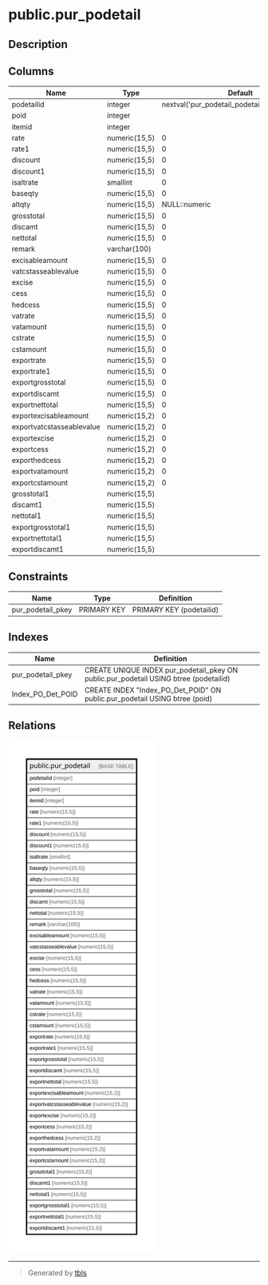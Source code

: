 # public.pur_podetail

## Description

## Columns

| Name | Type | Default | Nullable | Children | Parents | Comment |
| ---- | ---- | ------- | -------- | -------- | ------- | ------- |
| podetailid | integer | nextval('pur_podetail_podetailid_seq'::regclass) | false |  |  |  |
| poid | integer |  | true |  |  |  |
| itemid | integer |  | true |  |  |  |
| rate | numeric(15,5) | 0 | true |  |  |  |
| rate1 | numeric(15,5) | 0 | true |  |  |  |
| discount | numeric(15,5) | 0 | true |  |  |  |
| discount1 | numeric(15,5) | 0 | true |  |  |  |
| isaltrate | smallint | 0 | true |  |  |  |
| baseqty | numeric(15,5) | 0 | true |  |  |  |
| altqty | numeric(15,5) | NULL::numeric | true |  |  |  |
| grosstotal | numeric(15,5) | 0 | true |  |  |  |
| discamt | numeric(15,5) | 0 | true |  |  |  |
| nettotal | numeric(15,5) | 0 | true |  |  |  |
| remark | varchar(100) |  | true |  |  |  |
| excisableamount | numeric(15,5) | 0 | true |  |  |  |
| vatcstasseablevalue | numeric(15,5) | 0 | true |  |  |  |
| excise | numeric(15,5) | 0 | true |  |  |  |
| cess | numeric(15,5) | 0 | true |  |  |  |
| hedcess | numeric(15,5) | 0 | true |  |  |  |
| vatrate | numeric(15,5) | 0 | true |  |  |  |
| vatamount | numeric(15,5) | 0 | true |  |  |  |
| cstrate | numeric(15,5) | 0 | true |  |  |  |
| cstamount | numeric(15,5) | 0 | true |  |  |  |
| exportrate | numeric(15,5) | 0 | true |  |  |  |
| exportrate1 | numeric(15,5) | 0 | true |  |  |  |
| exportgrosstotal | numeric(15,5) | 0 | true |  |  |  |
| exportdiscamt | numeric(15,5) | 0 | true |  |  |  |
| exportnettotal | numeric(15,5) | 0 | true |  |  |  |
| exportexcisableamount | numeric(15,2) | 0 | true |  |  |  |
| exportvatcstasseablevalue | numeric(15,2) | 0 | true |  |  |  |
| exportexcise | numeric(15,2) | 0 | true |  |  |  |
| exportcess | numeric(15,2) | 0 | true |  |  |  |
| exporthedcess | numeric(15,2) | 0 | true |  |  |  |
| exportvatamount | numeric(15,2) | 0 | true |  |  |  |
| exportcstamount | numeric(15,2) | 0 | true |  |  |  |
| grosstotal1 | numeric(15,5) |  | true |  |  |  |
| discamt1 | numeric(15,5) |  | true |  |  |  |
| nettotal1 | numeric(15,5) |  | true |  |  |  |
| exportgrosstotal1 | numeric(15,5) |  | true |  |  |  |
| exportnettotal1 | numeric(15,5) |  | true |  |  |  |
| exportdiscamt1 | numeric(15,5) |  | true |  |  |  |

## Constraints

| Name | Type | Definition |
| ---- | ---- | ---------- |
| pur_podetail_pkey | PRIMARY KEY | PRIMARY KEY (podetailid) |

## Indexes

| Name | Definition |
| ---- | ---------- |
| pur_podetail_pkey | CREATE UNIQUE INDEX pur_podetail_pkey ON public.pur_podetail USING btree (podetailid) |
| Index_PO_Det_POID | CREATE INDEX "Index_PO_Det_POID" ON public.pur_podetail USING btree (poid) |

## Relations

![er](public.pur_podetail.svg)

---

> Generated by [tbls](https://github.com/k1LoW/tbls)
